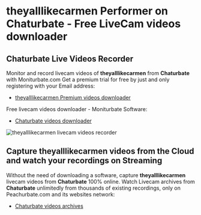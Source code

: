 # theyalllikecarmen Performer on Chaturbate - Free LiveCam videos downloader

## Chaturbate Live Videos Recorder

Monitor and record livecam videos of **theyalllikecarmen** from **Chaturbate** with Moniturbate.com
Get a premium trial for free by just and only registering with your Email address:
* [theyalllikecarmen Premium videos downloader](https://moniturbate.com/request-demo-licence-key.html)

Free livecam videos downloader - Moniturbate Software:
* [Chaturbate videos downloader](https://moniturbate.com/moniturbate-download-software.html)

![theyalllikecarmen livecam videos recorder](https://peachurnet.com/templates/moniturbate-software.png)


## Capture theyalllikecarmen videos from the Cloud and watch your recordings on Streaming

Without the need of downloading a software, capture **theyalllikecarmen** livecam videos from **Chaturbate** 100% online.
Watch Livecam archives from **Chaturbate** unlimitedly from thousands of existing recordings, only on Peachurbate.com and its websites network:
* [Chaturbate videos archives](https://peachurnet.com/)
